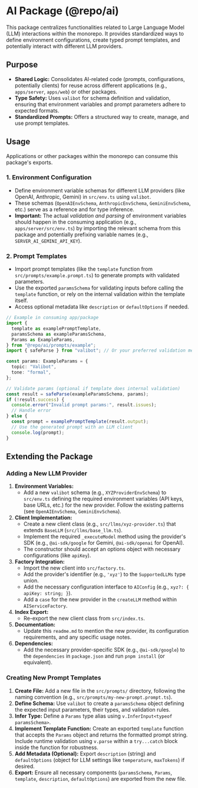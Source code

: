 # AI Package (@repo/ai)

This package centralizes functionalities related to Large Language Model (LLM) interactions within the monorepo. It provides standardized ways to define environment configurations, create typed prompt templates, and potentially interact with different LLM providers.

## Purpose

-   **Shared Logic:** Consolidates AI-related code (prompts, configurations, potentially clients) for reuse across different applications (e.g., `apps/server`, `apps/web`) or other packages.
-   **Type Safety:** Uses `valibot` for schema definition and validation, ensuring that environment variables and prompt parameters adhere to expected formats.
-   **Standardized Prompts:** Offers a structured way to create, manage, and use prompt templates.

## Usage

Applications or other packages within the monorepo can consume this package's exports.

### 1. Environment Configuration

-   Define environment variable schemas for different LLM providers (like OpenAI, Anthropic, Gemini) in `src/env.ts` using `valibot`.
-   These schemas (`OpenAIEnvSchema`, `AnthropicEnvSchema`, `GeminiEnvSchema`, etc.) serve as a reference and for type inference.
-   **Important:** The actual *validation and parsing* of environment variables should happen in the consuming application (e.g., `apps/server/src/env.ts`) by importing the relevant schema from this package and potentially prefixing variable names (e.g., `SERVER_AI_GEMINI_API_KEY`).

### 2. Prompt Templates

-   Import prompt templates (like the `template` function from `src/prompts/example.prompt.ts`) to generate prompts with validated parameters.
-   Use the exported `paramsSchema` for validating inputs before calling the `template` function, or rely on the internal validation within the template itself.
-   Access optional metadata like `description` or `defaultOptions` if needed.

```typescript
// Example in consuming app/package
import {
  template as examplePromptTemplate,
  paramsSchema as exampleParamsSchema,
  Params as ExampleParams,
} from "@repo/ai/prompts/example";
import { safeParse } from "valibot"; // Or your preferred validation method

const params: ExampleParams = {
  topic: "Valibot",
  tone: "formal",
};

// Validate params (optional if template does internal validation)
const result = safeParse(exampleParamsSchema, params);
if (!result.success) {
  console.error("Invalid prompt params:", result.issues);
  // Handle error
} else {
  const prompt = examplePromptTemplate(result.output);
  // Use the generated prompt with an LLM client
  console.log(prompt);
}
```

## Extending the Package

### Adding a New LLM Provider

1.  **Environment Variables:**
    *   Add a new `valibot` schema (e.g., `XYZProviderEnvSchema`) to `src/env.ts` defining the required environment variables (API keys, base URLs, etc.) for the new provider. Follow the existing patterns (see `OpenAIEnvSchema`, `GeminiEnvSchema`).
2.  **Client Implementation:**
    *   Create a new client class (e.g., `src/llms/xyz-provider.ts`) that extends `BaseLLM` (`src/llms/base_llm.ts`).
    *   Implement the required `_executeModel` method using the provider's SDK (e.g., `@ai-sdk/google` for Gemini, `@ai-sdk/openai` for OpenAI).
    *   The constructor should accept an options object with necessary configurations (like `apiKey`).
3.  **Factory Integration:**
    *   Import the new client into `src/factory.ts`.
    *   Add the provider's identifier (e.g., `'xyz'`) to the `SupportedLLMs` type union.
    *   Add the necessary configuration interface to `AIConfig` (e.g., `xyz?: { apiKey: string; }`).
    *   Add a `case` for the new provider in the `createLLM` method within `AIServiceFactory`.
4.  **Index Export:**
    *   Re-export the new client class from `src/index.ts`.
5.  **Documentation:**
    *   Update this `readme.md` to mention the new provider, its configuration requirements, and any specific usage notes.
6.  **Dependencies:**
    *   Add the necessary provider-specific SDK (e.g., `@ai-sdk/google`) to the `dependencies` in `package.json` and run `pnpm install` (or equivalent).

### Creating New Prompt Templates

1.  **Create File:** Add a new file in the `src/prompts/` directory, following the naming convention (e.g., `src/prompts/my-new-prompt.prompt.ts`).
2.  **Define Schema:** Use `valibot` to create a `paramsSchema` object defining the expected input parameters, their types, and validation rules.
3.  **Infer Type:** Define a `Params` type alias using `v.InferInput<typeof paramsSchema>`.
4.  **Implement Template Function:** Create an exported `template` function that accepts the `Params` object and returns the formatted prompt string. Include runtime validation using `v.parse` within a `try...catch` block inside the function for robustness.
5.  **Add Metadata (Optional):** Export `description` (string) and `defaultOptions` (object for LLM settings like `temperature`, `maxTokens`) if desired.
6.  **Export:** Ensure all necessary components (`paramsSchema`, `Params`, `template`, `description`, `defaultOptions`) are exported from the new file.
